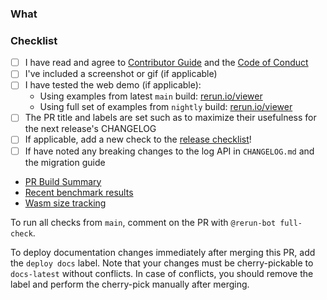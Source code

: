 <!--
Open the PR up as a draft until you feel it is ready for a proper review.

Do not make PR:s from your own `main` branch, as that makes it difficult for reviewers to add their own fixes.

Add any improvements to the branch as new commits to make it easier for reviewers to follow the progress. All commits will be squashed to a single commit once the PR is merged into `main`.

Make sure you mention any issues that this PR closes in the description, as well as any other related issues.

To get an auto-generated PR description you can put "copilot:summary" or "copilot:walkthrough" anywhere.
-->

### What

### Checklist
* [ ] I have read and agree to [Contributor Guide](https://github.com/rerun-io/rerun/blob/main/CONTRIBUTING.md) and the [Code of Conduct](https://github.com/rerun-io/rerun/blob/main/CODE_OF_CONDUCT.md)
* [ ] I've included a screenshot or gif (if applicable)
* [ ] I have tested the web demo (if applicable):
  * Using examples from latest `main` build: [rerun.io/viewer](https://rerun.io/viewer/pr/{{pr.number}}?manifest_url=https://app.rerun.io/version/main/examples_manifest.json)
  * Using full set of examples from `nightly` build: [rerun.io/viewer](https://rerun.io/viewer/pr/{{pr.number}}?manifest_url=https://app.rerun.io/version/nightly/examples_manifest.json)
* [ ] The PR title and labels are set such as to maximize their usefulness for the next release's CHANGELOG
* [ ] If applicable, add a new check to the [release checklist](https://github.com/rerun-io/rerun/blob/main/tests/python/release_checklist)!
* [ ] If have noted any breaking changes to the log API in `CHANGELOG.md` and the migration guide

- [PR Build Summary](https://build.rerun.io/pr/{{pr.number}})
- [Recent benchmark results](https://build.rerun.io/graphs/crates.html)
- [Wasm size tracking](https://build.rerun.io/graphs/sizes.html)

To run all checks from `main`, comment on the PR with `@rerun-bot full-check`.

To deploy documentation changes immediately after merging this PR, add the `deploy docs` label.
Note that your changes must be cherry-pickable to `docs-latest` without conflicts. In case of conflicts,
you should remove the label and perform the cherry-pick manually after merging.

